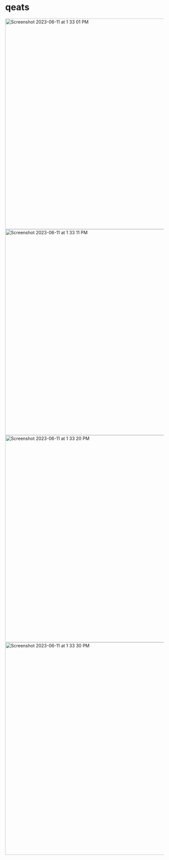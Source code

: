 # qeats


<img width="669" alt="Screenshot 2023-06-11 at 1 33 01 PM" src="https://github.com/JaswanthKarangula/qeats/assets/49749604/b8eeb53f-8e6f-4476-8edb-b3e1bbe648c7">

<img width="654" alt="Screenshot 2023-06-11 at 1 33 11 PM" src="https://github.com/JaswanthKarangula/qeats/assets/49749604/4ff23d89-725a-41b8-b646-ba3f73714606">

<img width="658" alt="Screenshot 2023-06-11 at 1 33 20 PM" src="https://github.com/JaswanthKarangula/qeats/assets/49749604/6cbd76a2-bd7a-42cc-b2c2-7e502f225b40">




<img width="675" alt="Screenshot 2023-06-11 at 1 33 30 PM" src="https://github.com/JaswanthKarangula/qeats/assets/49749604/2abc9eaa-2524-4c16-8239-dea88e25798f">
